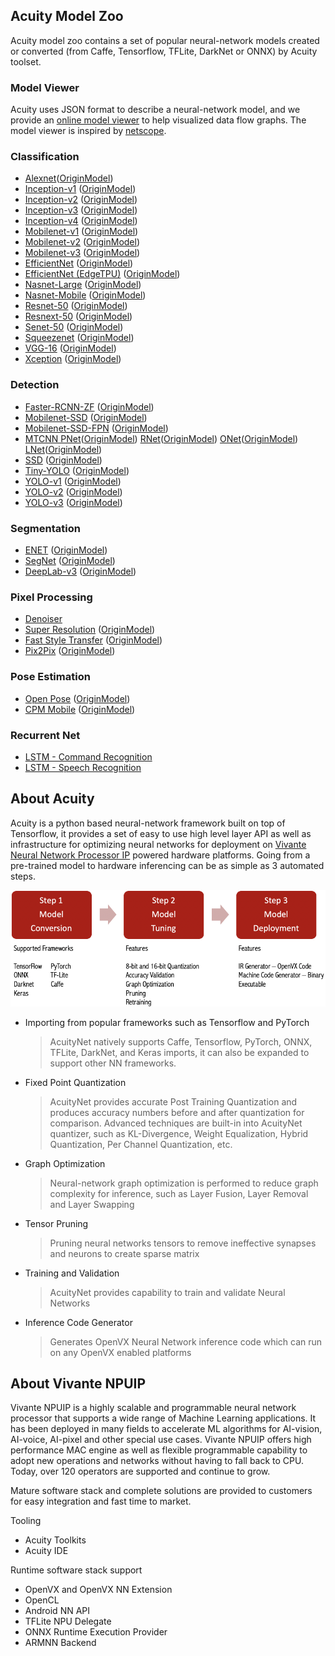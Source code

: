 ## Acuity Model Zoo

Acuity model zoo contains a set of popular neural-network models created or converted (from Caffe, Tensorflow, TFLite, DarkNet or ONNX) by Acuity toolset.

### Model Viewer
Acuity uses JSON format to describe a neural-network model, and we provide an [online model viewer](https://verisilicon.github.io/acuity-models/viewer/index.html) to help visualized data flow graphs. The model viewer is inspired by [netscope](http://ethereon.github.io/netscope/quickstart.html).

### Classification
 - [Alexnet][]([OriginModel][OriginAlexnet])
 - [Inception-v1][] ([OriginModel][OriginInception-v1])
 - [Inception-v2][] ([OriginModel][OriginInception-v2])
 - [Inception-v3][] ([OriginModel][OriginInception-v3])
 - [Inception-v4][] ([OriginModel][OriginInception-v4])
 - [Mobilenet-v1][] ([OriginModel][OriginMobilenet-v1])
 - [Mobilenet-v2][] ([OriginModel][OriginMobilenet-v2])
 - [Mobilenet-v3][] ([OriginModel][OriginMobilenet-v3])
 - [EfficientNet][] ([OriginModel][OriginEfficientNet])
 - [EfficientNet (EdgeTPU)][] ([OriginModel][OriginEfficientNet-EdgeTPU])
 - [Nasnet-Large][] ([OriginModel][OriginNasnet-Large])
 - [Nasnet-Mobile][] ([OriginModel][OriginNasnet-Mobile])
 - [Resnet-50][] ([OriginModel][OriginResnet-50])
 - [Resnext-50][] ([OriginModel][OriginResnext-50])
 - [Senet-50][] ([OriginModel][OriginSenet-50])
 - [Squeezenet][] ([OriginModel][OriginSqueezenet])
 - [VGG-16][] ([OriginModel][OriginVGG-16])
 - [Xception][] ([OriginModel][OriginXception])

### Detection
 - [Faster-RCNN-ZF][] ([OriginModel][OriginFaster-RCNN-ZF])
 - [Mobilenet-SSD][] ([OriginModel][OriginMobilenet-SSD])
 - [Mobilenet-SSD-FPN][] ([OriginModel][OriginMobilenet-SSD-FPN])
 - [MTCNN PNet][]([OriginModel][OriginMTCNN PNet]) [RNet][]([OriginModel][OriginRNet]) [ONet][]([OriginModel][OriginONet]) [LNet][]([OriginModel][OriginLNet])
 - [SSD][] ([OriginModel][OriginSSD])
 - [Tiny-YOLO][] ([OriginModel][OriginTiny-YOLO])
 - [YOLO-v1][] ([OriginModel][OriginYOLO-v1])
 - [YOLO-v2][] ([OriginModel][OriginYOLO-v2])
 - [YOLO-v3][] ([OriginModel][OriginYOLO-v3])

### Segmentation
 - [ENET][] ([OriginModel][OriginENET])
 - [SegNet][] ([OriginModel][OriginSegNet])
 - [DeepLab-v3][] ([OriginModel][OriginDeepLab-v3])

### Pixel Processing
 - [Denoiser][] 
 - [Super Resolution][] ([OriginModel][OriginSuper Resolution])
 - [Fast Style Transfer][] ([OriginModel][OriginFast Style Transfer])
 - [Pix2Pix][] ([OriginModel][OriginPix2Pix])

### Pose Estimation
 - [Open Pose][] ([OriginModel][OriginOpen Pose])
 - [CPM Mobile][] ([OriginModel][OriginCPM Mobile])

### Recurrent Net
 - [LSTM - Command Recognition][]
 - [LSTM - Speech Recognition][]

## About Acuity

Acuity is a python based neural-network framework built on top of Tensorflow, it provides a set of easy to use high level layer API as well as infrastructure for optimizing neural networks for deployment on [Vivante Neural Network Processor IP](http://www.verisilicon.com/en/IPPortfolio/VivanteNPUIP) powered hardware platforms. Going from a pre-trained model to hardware inferencing can be as simple as 3 automated steps.

![Acuity Workflow](/docs/acuity_123.png)


 - Importing from popular frameworks such as Tensorflow and PyTorch

   > AcuityNet natively supports Caffe, Tensorflow, PyTorch, ONNX, TFLite, DarkNet, and Keras imports, it can also be expanded to support other NN frameworks.  

 - Fixed Point Quantization

   > AcuityNet provides accurate Post Training Quantization and produces accuracy numbers before and after quantization for comparison. Advanced techniques are built-in into AcuityNet quantizer, such as KL-Divergence, Weight Equalization, Hybrid Quantization, Per Channel Quantization, etc.

 - Graph Optimization  

   > Neural-network graph optimization is performed to reduce graph complexity for inference, such as Layer Fusion, Layer Removal and Layer Swapping  

 - Tensor Pruning  

   > Pruning neural networks tensors to remove ineffective synapses and neurons to create sparse matrix  

 - Training and Validation  

   > AcuityNet provides capability to train and validate Neural Networks

 - Inference Code Generator  

   > Generates OpenVX Neural Network inference code which can run on any OpenVX enabled platforms  

## About Vivante NPUIP

Vivante NPUIP is a highly scalable and programmable neural network processor that supports a wide range of Machine Learning applications. It has been deployed in many fields to accelerate ML algorithms for AI-vision, AI-voice, AI-pixel and other special use cases. Vivante NPUIP offers high performance MAC engine as well as flexible programmable capability to adopt new operations and networks without having to fall back to CPU. Today, over 120 operators are supported and continue to grow.

Mature software stack and complete solutions are provided to customers for easy integration and fast time to market. 

Tooling
 - Acuity Toolkits
 - Acuity IDE

Runtime software stack support
 - OpenVX and OpenVX NN Extension
 - OpenCL
 - Android NN API
 - TFLite NPU Delegate
 - ONNX Runtime Execution Provider
 - ARMNN Backend

[Alexnet]: https://verisilicon.github.io/acuity-models/viewer/render.html#../models/alexnet/alexnet.json
[Inception-v1]: https://verisilicon.github.io/acuity-models/viewer/render.html#../models/inception_v1/inception_v1.json
[Inception-v2]: https://verisilicon.github.io/acuity-models/viewer/render.html#../models/inception_v2/inception_v2.json
[Inception-v3]: https://verisilicon.github.io/acuity-models/viewer/render.html#../models/inception_v3/inception_v3.json
[Inception-v4]: https://verisilicon.github.io/acuity-models/viewer/render.html#../models/inception_v4/inception_v4.json
[Mobilenet-v1]: https://verisilicon.github.io/acuity-models/viewer/render.html#../models/mobilenet_v1/mobilenet_v1.json
[Mobilenet-v2]: https://verisilicon.github.io/acuity-models/viewer/render.html#../models/mobilenet_v2/mobilenet_v2.json
[Mobilenet-v3]: https://verisilicon.github.io/acuity-models/viewer/render.html#../models/mobilenet_v3/mobilenet_v3.json
[EfficientNet]: https://verisilicon.github.io/acuity-models/viewer/render.html#../models/efficientnet_b0/efficientnet_b0.json
[EfficientNet (EdgeTPU)]: https://verisilicon.github.io/acuity-models/viewer/render.html#../models/efficientnet_edgetpu/efficientnet_edgetpu.json
[Nasnet-Large]: https://verisilicon.github.io/acuity-models/viewer/render.html#../models/nasnet_large/nasnet_large.json
[Nasnet-Mobile]: https://verisilicon.github.io/acuity-models/viewer/render.html#../models/nasnet_mobile/nasnet_mobile.json
[Resnet-50]: https://verisilicon.github.io/acuity-models/viewer/render.html#../models/resnet50/resnet50.json
[Resnext-50]: https://verisilicon.github.io/acuity-models/viewer/render.html#../models/resnext50/resnext50.json
[Senet-50]: https://verisilicon.github.io/acuity-models/viewer/render.html#../models/senet50/senet50.json
[Squeezenet]: https://verisilicon.github.io/acuity-models/viewer/render.html#../models/squeezenet/squeezenet.json
[VGG-16]: https://verisilicon.github.io/acuity-models/viewer/render.html#../models/vgg16/vgg16.json
[Xception]: https://verisilicon.github.io/acuity-models/viewer/render.html#../models/xception/xception.json
[Faster-RCNN-ZF]: https://verisilicon.github.io/acuity-models/viewer/render.html#../models/faster_rcnn_zf/faster_rcnn_zf.json
[Mobilenet-SSD]: https://verisilicon.github.io/acuity-models/viewer/render.html#../models/mobilenet_ssd/mobilenet_ssd.json
[Mobilenet-SSD-FPN]: https://verisilicon.github.io/acuity-models/viewer/render.html#../models/mobilenet_ssd_fpn/mobilenet_ssd_fpn.json
[MTCNN PNet]: https://verisilicon.github.io/acuity-models/viewer/render.html#../models/mtcnn/mtcnn_pnet.json 
[RNet]: https://verisilicon.github.io/acuity-models/viewer/render.html#../models/mtcnn/mtcnn_rnet.json
[ONet]: https://verisilicon.github.io/acuity-models/viewer/render.html#../models/mtcnn/mtcnn_onet.json
[LNet]: https://verisilicon.github.io/acuity-models/viewer/render.html#../models/mtcnn/mtcnn_lnet.json
[SSD]: https://verisilicon.github.io/acuity-models/viewer/render.html#../models/ssd/ssd.json 
[Tiny-YOLO]: https://verisilicon.github.io/acuity-models/viewer/render.html#../models/tiny_yolo/tiny_yolo.json
[YOLO-v1]: https://verisilicon.github.io/acuity-models/viewer/render.html#../models/yolo_v1/yolo_v1.json
[YOLO-v2]: https://verisilicon.github.io/acuity-models/viewer/render.html#../models/yolo_v2/yolo_v2.json
[YOLO-v3]: https://verisilicon.github.io/acuity-models/viewer/render.html#../models/yolo_v3/yolo_v3.json
[ENET]: https://verisilicon.github.io/acuity-models/viewer/render.html#../models/enet/enet.json
[SegNet]: https://verisilicon.github.io/acuity-models/viewer/render.html#../models/segnet/segnet.json
[DeepLab-v3]: https://verisilicon.github.io/acuity-models/viewer/render.html#../models/deeplab_v3/deeplab_v3.json
[Denoiser]: https://verisilicon.github.io/acuity-models/viewer/render.html#../models/denoise/denoise.json
[Super Resolution]: https://verisilicon.github.io/acuity-models/viewer/render.html#../models/vdsr/vdsr.json
[Fast Style Transfer]: https://verisilicon.github.io/acuity-models/viewer/render.html#../models/fast_style_transfer/fast_style_transfer.json
[Pix2Pix]: https://verisilicon.github.io/acuity-models/viewer/render.html#../models/pix2pix/pix2pix.json
[Open Pose]: https://verisilicon.github.io/acuity-models/viewer/render.html#../models/open_pose/open_pose.json
[CPM Mobile]: https://verisilicon.github.io/acuity-models/viewer/render.html#../models/cpm/cpm.json
[LSTM - Command Recognition]: https://verisilicon.github.io/acuity-models/viewer/render.html#../models/lstm/lstm.json
[LSTM - Speech Recognition]: https://verisilicon.github.io/acuity-models/viewer/render.html#../models/deepspeech2/deepspeech2.json

[OriginAlexNet]: https://github.com/BVLC/caffe/tree/master/models/bvlc_alexnet
[OriginInception-v1]: http://download.tensorflow.org/models/inception_v1_2016_08_28.tar.gz
[OriginInception-v2]: http://download.tensorflow.org/models/inception_v2_2016_08_28.tar.gz
[OriginInception-v3]: http://download.tensorflow.org/models/inception_v3_2016_08_28.tar.gz
[OriginInception-v4]: http://download.tensorflow.org/models/inception_v4_2016_09_09.tar.gz
[OriginMobilenet-v1]: http://download.tensorflow.org/models/mobilenet_v1_2018_02_22/mobilenet_v1_1.0_224.tgz
[OriginMobilenet-v2]: https://storage.googleapis.com/mobilenet_v2/checkpoints/mobilenet_v2_1.0_224.tgz
[OriginMobilenet-v3]: https://storage.googleapis.com/mobilenet_v3/checkpoints/v3-large_224_1.0_float.tgz
[OriginEfficientNet]: https://storage.googleapis.com/cloud-tpu-checkpoints/efficientnet/ckpts/efficientnet-b0.tar.gz
[OriginEfficientNet-EdgeTPU]: https://github.com/tensorflow/tpu/tree/master/models/official/efficientnet/edgetpu
[OriginNasnet-Large]: https://storage.googleapis.com/download.tensorflow.org/models/nasnet-a_large_04_10_2017.tar.gz
[OriginNasnet-Mobile]: https://storage.googleapis.com/download.tensorflow.org/models/nasnet-a_mobile_04_10_2017.tar.gz
[OriginResnet-50]: http://download.tensorflow.org/models/resnet_v1_50_2016_08_28.tar.gz
[OriginResnext-50]: https://dl.fbaipublicfiles.com/resnext/imagenet_models/resnext_50_32x4d.t7
[OriginSenet-50]: https://github.com/hujie-frank/SENet
[OriginSqueezenet]: https://github.com/BVLC/caffe/wiki/Model-Zoo#squeezenet-alexnet-level-accuracy-with-50x-fewer-parameters
[OriginVGG-16]: http://download.tensorflow.org/models/vgg_16_2016_08_28.tar.gz
[OriginXception]: https://drive.google.com/file/d/1sJCRDhaNaJAnouKKulB3YO8Hu3q91KjP/view?usp=sharing
[OriginFaster-RCNN-ZF]: https://github.com/rbgirshick/fast-rcnn#extra-downloads
[OriginMobilenet-SSD]: http://download.tensorflow.org/models/object_detection/ssd_mobilenet_v1_coco_2018_01_28.tar.gz
[OriginMobilenet-SSD-FPN]: http://download.tensorflow.org/models/object_detection/ssd_mobilenet_v1_fpn_shared_box_predictor_640x640_coco14_sync_2018_07_03.tar.gz
[OriginMTCNN PNet]: https://github.com/imistyrain/MTCNN/tree/master/model/caffe
[OriginRNet]: https://github.com/imistyrain/MTCNN/tree/master/model/caffe
[OriginONet]: https://github.com/imistyrain/MTCNN/tree/master/model/caffe
[OriginLNet]: https://github.com/imistyrain/MTCNN/tree/master/model/caffe
[OriginSSD]: https://github.com/weiliu89/caffe/tree/ssd#models
[OriginTiny-YOLO]: https://drive.google.com/file/d/14-5ZojD1HSgMKnv6_E3WUcBPxaVm52X2/view?usp=sharing
[OriginYOLO-v1]: https://pjreddie.com/media/files/yolov1.weights
[OriginYOLO-v2]: https://pjreddie.com/media/files/yolov2.weights
[OriginYOLO-v3]: https://pjreddie.com/media/files/yolov3.weights
[OriginENET]: https://github.com/TimoSaemann/ENet
[OriginSegNet]: https://github.com/BVLC/caffe/wiki/Model-Zoo#segnet-and-bayesian-segnet
[OriginDeepLab-v3]: https://github.com/tensorflow/models/tree/master/research/deeplab
[OriginSuper Resolution]: https://github.com/tegg89/SRCNN-Tensorflow/tree/master/checkpoint/srcnn_21
[OriginFast Style Transfer]: https://drive.google.com/drive/folders/0B9jhaT37ydSyRk9UX0wwX3BpMzQ?usp=sharing
[OriginPix2Pix]: https://github.com/affinelayer/pix2pix-tensorflow
[OriginOpen Pose]: https://github.com/CMU-Perceptual-Computing-Lab/openpose
[OriginCPM Mobile]: https://drive.google.com/open?id=1gOwBY5puCusYPCQaPcEUMmQtPnGHCPyl
[OriginLSTM - Speech Recognition]: https://github.com/tensorflow/models/tree/master/research/deep_speech
